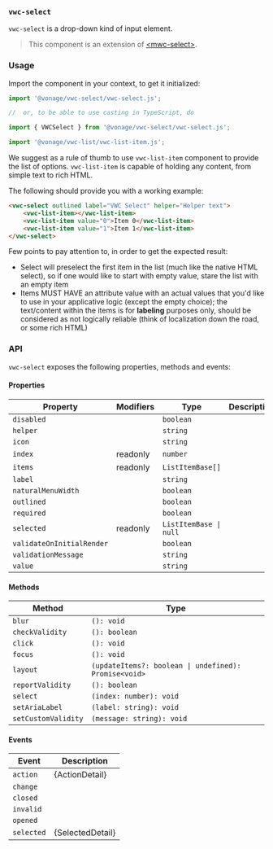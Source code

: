 ### `vwc-select`

`vwc-select` is a drop-down kind of input element.

> This component is an extension of [\<mwc-select\>](https://github.com/material-components/material-components-web-components/tree/master/packages/select).

### Usage

Import the component in your context, to get it initialized:
```js
import '@vonage/vwc-select/vwc-select.js';

//	or, to be able to use casting in TypeScript, do

import { VWCSelect } from '@vonage/vwc-select/vwc-select.js';

import '@vonage/vwc-list/vwc-list-item.js';
```

We suggest as a rule of thumb to use `vwc-list-item` component to provide the list of options.
`vwc-list-item` is capable of holding any content, from simple text to rich HTML.

The following should provide you with a working example:
```html
<vwc-select outlined label="VWC Select" helper="Helper text">
	<vwc-list-item></vwc-list-item>
	<vwc-list-item value="0">Item 0</vwc-list-item>
	<vwc-list-item value="1">Item 1</vwc-list-item>
</vwc-select>
```

Few points to pay attention to, in order to get the expected result:
* Select will preselect the first item in the list (much like the native HTML select), so if one would like to start with empty value, stare the list with an empty item
* Items MUST HAVE an attribute value with an actual values that you'd like to use in your applicative logic (except the empty choice);
the text/content within the items is for **labeling** purposes only, should be considered as not logically reliable (think of localization down the road, or some rich HTML)

### API

`vwc-select` exposes the following properties, methods and events:

#### Properties

| Property                  | Modifiers | Type                                             | Description                                      |
|---------------------------|-----------|--------------------------------------------------|--------------------------------------------------|
| `disabled`                |           | `boolean`                                        |                                                  |
| `helper`                  |           | `string`                                         |                                                  |
| `icon`                    |           | `string`                                         |                                                  |
| `index`                   | readonly  | `number`                                         |                                                  |
| `items`                   | readonly  | `ListItemBase[]`                                 |                                                  |
| `label`                   |           | `string`                                         |                                                  |
| `naturalMenuWidth`        |           | `boolean`                                        |                                                  |
| `outlined`                |           | `boolean`                                        |                                                  |
| `required`                |           | `boolean`                                        |                                                  |
| `selected`                | readonly  | `ListItemBase \| null`                           |                                                  |
| `validateOnInitialRender` |           | `boolean`                                        |                                                  |
| `validationMessage`       |           | `string`                                         |                                                  |
| `value`                   |           | `string`                                         |                                                  |

#### Methods

| Method              | Type                                             |
|---------------------|--------------------------------------------------|
| `blur`              | `(): void`                                       |
| `checkValidity`     | `(): boolean`                                    |
| `click`             | `(): void`                                       |
| `focus`             | `(): void`                                       |
| `layout`            | `(updateItems?: boolean \| undefined): Promise<void>` |
| `reportValidity`    | `(): boolean`                                    |
| `select`            | `(index: number): void`                          |
| `setAriaLabel`      | `(label: string): void`                          |
| `setCustomValidity` | `(message: string): void`                        |

#### Events

| Event      | Description      |
|------------|------------------|
| `action`   | {ActionDetail}   |
| `change`   |                  |
| `closed`   |                  |
| `invalid`  |                  |
| `opened`   |                  |
| `selected` | {SelectedDetail} |
